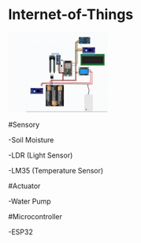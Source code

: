 # Internet-of-Things
<img src="https://github.com/WasiatD/Internet-of-Things/blob/main/Screenshot%202024-06-16%20142145.png" width="40%" />  

#Sensory

-Soil Moisture 

-LDR (Light Sensor)

-LM35 (Temperature Sensor)

#Actuator

-Water Pump

#Microcontroller

-ESP32
